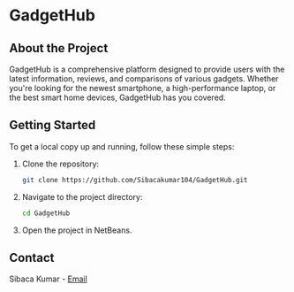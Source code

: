 # GadgetHub

## About the Project

GadgetHub is a comprehensive platform designed to provide users with the latest information, reviews, and comparisons of various gadgets. Whether you're looking for the newest smartphone, a high-performance laptop, or the best smart home devices, GadgetHub has you covered.

## Getting Started

To get a local copy up and running, follow these simple steps:

1. Clone the repository:
   ```sh
   git clone https://github.com/Sibacakumar104/GadgetHub.git
   ```
2. Navigate to the project directory:
   ```sh
   cd GadgetHub
   ```
3. Open the project in NetBeans.

## Contact

Sibaca Kumar - [Email](mailto:sibaca104@gmail.com)
